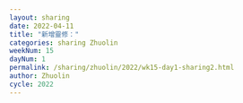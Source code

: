 ```yaml
---
layout: sharing
date: 2022-04-11
title: "新增靈修："
categories: sharing Zhuolin
weekNum: 15
dayNum: 1
permalink: /sharing/zhuolin/2022/wk15-day1-sharing2.html
author: Zhuolin
cycle: 2022
---  
```

